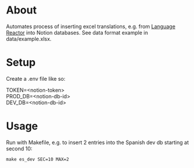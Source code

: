 # About
Automates process of inserting excel translations, e.g. from [Language Reactor](https://www.languagereactor.com/) into Notion databases. See data format example in data/example.xlsx.

# Setup
Create a .env file like so:

TOKEN=\<notion-token\>  
PROD_DB=\<notion-db-id\>  
DEV_DB=\<notion-db-id\>  

# Usage
Run with Makefile, e.g. to insert 2 entries into the Spanish dev db starting at second 10:

`make es_dev SEC=10 MAX=2`
